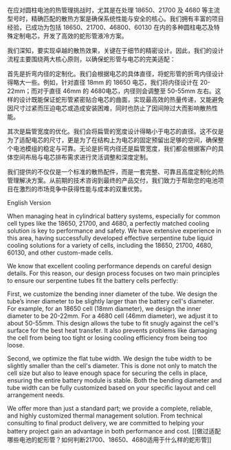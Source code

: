 在应对圆柱电池的热管理挑战时，尤其是在处理 18650、21700 及 4680 等主流型号时，精确匹配的散热方案是确保系统性能与安全的核心。我们拥有丰富的项目经验，已成功为包括 18650、21700、46800、60130 在内的多种圆柱电芯及特殊定制电芯，开发了高效的蛇形管液冷方案。

我们深知，要实现卓越的散热效果，关键在于细节的精密设计。因此，我们的设计流程主要围绕两大核心原则，以确保蛇形管与电芯的完美适配：

首先是折弯内径的定制化。我们会根据电芯的具体直径，将蛇形管的折弯内径设计得略大一些。例如，针对直径 18mm 的 18650 电芯，我们将内径设计在 20-22mm；而对于直径 46mm 的 4680电芯，内径则会调整至 50-55mm 左右。这样的设计既能保证蛇形管紧密贴合电芯的曲面，实现最高效的热量传递，又能避免因尺寸过紧而压迫电芯或造成安装困难，同时也防止了因间隙过大而影响散热性能。

其次是扁管宽度的优化。我们会将扁管的宽度设计得略小于电芯的直径。这不仅是为了适配电芯的尺寸，更是为了在结构上为电芯的固定预留出足够的空间，确保整个电池模组的稳定与可靠。无论是折弯内径还是扁管宽度，我们都会根据客户的具体空间布局与电芯排布需求进行灵活调整和深度定制。

我们提供的不仅仅是一个标准的散热配件，而是一套完整、可靠且高度定制化的热管理解决方案。从前期的技术咨询到最终的产品交付，我们致力于帮助您的电池项目在激烈的市场竞争中获得性能与成本的双重优势。

English Version

When managing heat in cylindrical battery systems, especially for common cell types like the 18650, 21700, and 4680, a perfectly matched cooling solution is key to performance and safety. We have extensive experience in this area, having successfully developed effective serpentine tube liquid cooling solutions for a variety of cells, including the 18650, 21700, 4680, 60130, and other custom-made cells.

We know that excellent cooling performance depends on careful design details. For this reason, our design process focuses on two main principles to ensure our serpentine tubes fit the battery cells perfectly:

First, we customize the bending inner diameter of the tube. We design the tube’s inner diameter to be slightly larger than the battery cell's diameter. For example, for an 18650 cell (18mm diameter), we design the inner diameter to be 20-22mm. For a 4680 cell (46mm diameter), we adjust it to about 50-55mm. This design allows the tube to fit snugly against the cell's surface for the best heat transfer. It also prevents problems like damaging the cell from being too tight or losing cooling efficiency from being too loose.

Second, we optimize the flat tube width. We design the tube width to be slightly smaller than the cell's diameter. This is done not only to match the cell size but also to leave enough space for securing the cells in place, ensuring the entire battery module is stable. Both the bending diameter and tube width can be fully customized based on your specific layout and cell arrangement needs.

We offer more than just a standard part; we provide a complete, reliable, and highly customized thermal management solution. From technical consulting to final product delivery, we are committed to helping your battery project gain an advantage in both performance and cost.
[[做过适配哪些电池的蛇形管？如何判断21700、18650、4680适用于什么样的蛇形管]]
